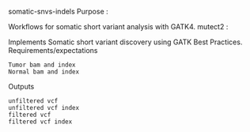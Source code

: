 somatic-snvs-indels
Purpose :

Workflows for somatic short variant analysis with GATK4.
mutect2 :

Implements Somatic short variant discovery using GATK Best Practices.
Requirements/expectations

    Tumor bam and index
    Normal bam and index

Outputs

    unfiltered vcf
    unfiltered vcf index
    filtered vcf
    filtered vcf index
